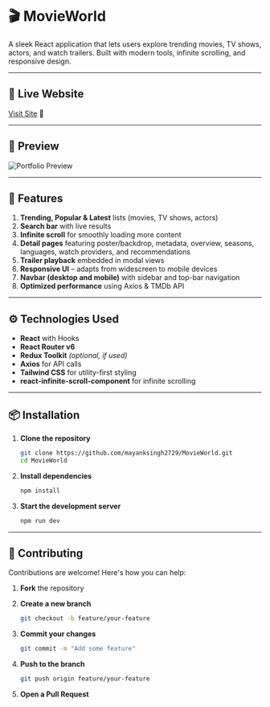 # 🎬 MovieWorld

A sleek React application that lets users explore trending movies, TV shows, actors, and watch trailers. Built with modern tools, infinite scrolling, and responsive design.

---

## 🔗 Live Website

[Visit Site](https://movieworld4all.netlify.app/) 🚀

---

## 📸 Preview

![Portfolio Preview](/DemoImage.png)

---

## 🚀 Features

1. **Trending, Popular & Latest** lists (movies, TV shows, actors)
2. **Search bar** with live results
3. **Infinite scroll** for smoothly loading more content
4. **Detail pages** featuring poster/backdrop, metadata, overview, seasons, languages, watch providers, and recommendations
5. **Trailer playback** embedded in modal views
6. **Responsive UI** – adapts from widescreen to mobile devices
7. **Navbar (desktop and mobile)** with sidebar and top-bar navigation
8. **Optimized performance** using Axios & TMDb API

---

## ⚙️ Technologies Used

* **React** with Hooks
* **React Router v6**
* **Redux Toolkit** *(optional, if used)*
* **Axios** for API calls
* **Tailwind CSS** for utility-first styling
* **react-infinite-scroll-component** for infinite scrolling

---

## 📦 Installation

1. **Clone the repository**

   ```bash
   git clone https://github.com/mayanksingh2729/MovieWorld.git
   cd MovieWorld
   ```

2. **Install dependencies**

   ```bash
   npm install
   ```

3. **Start the development server**

   ```bash
   npm run dev
   ```

---

## 🤝 Contributing

Contributions are welcome! Here's how you can help:

1. **Fork** the repository
2. **Create a new branch**

   ```bash
   git checkout -b feature/your-feature
   ```
3. **Commit your changes**

   ```bash
   git commit -m "Add some feature"
   ```
4. **Push to the branch**

   ```bash
   git push origin feature/your-feature
   ```
5. **Open a Pull Request**

